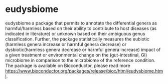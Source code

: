 # eudysbiome
eudysbiome a package that permits to annotate the differential genera as harmful/harmless based on their ability to contribute to host diseases (as indicated in literature) or unknown based on their ambiguous genus classification. Further, the package statistically measures the eubiotic (harmless genera increase or harmful genera decrease) or dysbiotic(harmless genera decrease or harmful genera increase) impact of a given treatment or environmental change on the (gut-intestinal, GI) microbiome in comparison to the microbiome of the reference condition.
The package is available on Bioconductor, please read more https://www.bioconductor.org/packages/release/bioc/html/eudysbiome.html.
